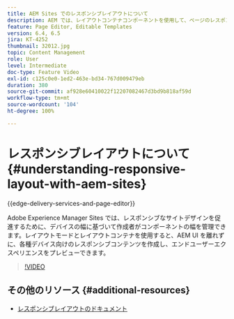 ```yaml
---
title: AEM Sites でのレスポンシブレイアウトについて
description: AEM では、レイアウトコンテナコンポーネントを使用して、ページのレスポンシブレイアウトを作成できます。レスポンシブレイアウトを使用すると、コンテンツ作成者は、各種デバイス向けのレスポンシブコンテンツを作成し、AEM 内でエンドユーザーエクスペリエンスをプレビューできます。
feature: Page Editor, Editable Templates
version: 6.4, 6.5
jira: KT-4252
thumbnail: 32012.jpg
topic: Content Management
role: User
level: Intermediate
doc-type: Feature Video
exl-id: c125c0e0-1ed2-463e-bd34-767d009479eb
duration: 380
source-git-commit: af928e60410022f12207082467d3bd9b818af59d
workflow-type: tm+mt
source-wordcount: '104'
ht-degree: 100%

---
```


# レスポンシブレイアウトについて {#understanding-responsive-layout-with-aem-sites}

{{edge-delivery-services-and-page-editor}}

Adobe Experience Manager Sites では、レスポンシブなサイトデザインを促進するために、デバイスの幅に基づいて作成者がコンポーネントの幅を管理できます。レイアウトモードとレイアウトコンテナを使用すると、AEM UI を離れずに、各種デバイス向けのレスポンシブコンテンツを作成し、エンドユーザーエクスペリエンスをプレビューできます。

>[!VIDEO](https://video.tv.adobe.com/v/32012?quality=12&learn=on)

## その他のリソース {#additional-resources}

* [レスポンシブレイアウトのドキュメント](https://experienceleague.adobe.com/docs/experience-manager-65/authoring/siteandpage/responsive-layout.html?lang=ja)
